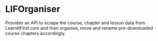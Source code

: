 LIFOrganiser
============

Provides an API to scrape the course, chapter and lesson data from LearnItFirst.com and then organise, move and rename pre-downloaded course chapters accordingly.
